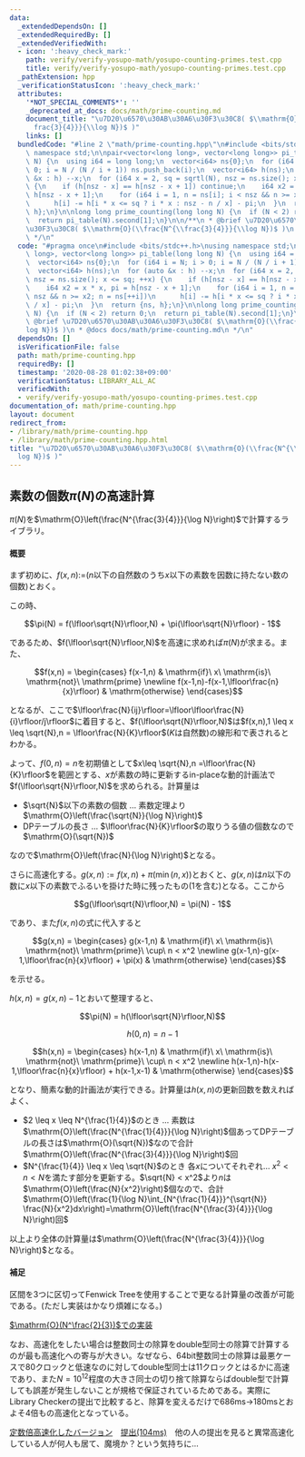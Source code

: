 ```yaml
---
data:
  _extendedDependsOn: []
  _extendedRequiredBy: []
  _extendedVerifiedWith:
  - icon: ':heavy_check_mark:'
    path: verify/verify-yosupo-math/yosupo-counting-primes.test.cpp
    title: verify/verify-yosupo-math/yosupo-counting-primes.test.cpp
  _pathExtension: hpp
  _verificationStatusIcon: ':heavy_check_mark:'
  attributes:
    '*NOT_SPECIAL_COMMENTS*': ''
    _deprecated_at_docs: docs/math/prime-counting.md
    document_title: "\u7D20\u6570\u30AB\u30A6\u30F3\u30C8( $\\mathrm{O}(\\frac{N^{\\\
      frac{3}{4}}}{\\log N})$ )"
    links: []
  bundledCode: "#line 2 \"math/prime-counting.hpp\"\n#include <bits/stdc++.h>\nusing\
    \ namespace std;\n\npair<vector<long long>, vector<long long>> pi_table(long long\
    \ N) {\n  using i64 = long long;\n  vector<i64> ns{0};\n  for (i64 i = N; i >\
    \ 0; i = N / (N / i + 1)) ns.push_back(i);\n  vector<i64> h(ns);\n  for (auto\
    \ &x : h) --x;\n  for (i64 x = 2, sq = sqrtl(N), nsz = ns.size(); x <= sq; ++x)\
    \ {\n    if (h[nsz - x] == h[nsz - x + 1]) continue;\n    i64 x2 = x * x, pi =\
    \ h[nsz - x + 1];\n    for (i64 i = 1, n = ns[i]; i < nsz && n >= x2; n = ns[++i])\n\
    \      h[i] -= h[i * x <= sq ? i * x : nsz - n / x] - pi;\n  }\n  return {ns,\
    \ h};\n}\n\nlong long prime_counting(long long N) {\n  if (N < 2) return 0;\n\
    \  return pi_table(N).second[1];\n}\n\n/**\n * @brief \u7D20\u6570\u30AB\u30A6\
    \u30F3\u30C8( $\\mathrm{O}(\\frac{N^{\\frac{3}{4}}}{\\log N})$ )\n * @docs docs/math/prime-counting.md\n\
    \ */\n"
  code: "#pragma once\n#include <bits/stdc++.h>\nusing namespace std;\n\npair<vector<long\
    \ long>, vector<long long>> pi_table(long long N) {\n  using i64 = long long;\n\
    \  vector<i64> ns{0};\n  for (i64 i = N; i > 0; i = N / (N / i + 1)) ns.push_back(i);\n\
    \  vector<i64> h(ns);\n  for (auto &x : h) --x;\n  for (i64 x = 2, sq = sqrtl(N),\
    \ nsz = ns.size(); x <= sq; ++x) {\n    if (h[nsz - x] == h[nsz - x + 1]) continue;\n\
    \    i64 x2 = x * x, pi = h[nsz - x + 1];\n    for (i64 i = 1, n = ns[i]; i <\
    \ nsz && n >= x2; n = ns[++i])\n      h[i] -= h[i * x <= sq ? i * x : nsz - n\
    \ / x] - pi;\n  }\n  return {ns, h};\n}\n\nlong long prime_counting(long long\
    \ N) {\n  if (N < 2) return 0;\n  return pi_table(N).second[1];\n}\n\n/**\n *\
    \ @brief \u7D20\u6570\u30AB\u30A6\u30F3\u30C8( $\\mathrm{O}(\\frac{N^{\\frac{3}{4}}}{\\\
    log N})$ )\n * @docs docs/math/prime-counting.md\n */\n"
  dependsOn: []
  isVerificationFile: false
  path: math/prime-counting.hpp
  requiredBy: []
  timestamp: '2020-08-28 01:02:38+09:00'
  verificationStatus: LIBRARY_ALL_AC
  verifiedWith:
  - verify/verify-yosupo-math/yosupo-counting-primes.test.cpp
documentation_of: math/prime-counting.hpp
layout: document
redirect_from:
- /library/math/prime-counting.hpp
- /library/math/prime-counting.hpp.html
title: "\u7D20\u6570\u30AB\u30A6\u30F3\u30C8( $\\mathrm{O}(\\frac{N^{\\frac{3}{4}}}{\\\
  log N})$ )"
---
```

## 素数の個数$\pi(N)$の高速計算

$\pi(N)$を$\mathrm{O}\left(\frac{N^{\frac{3}{4}}}{\log N}\right)$で計算するライブラリ。

#### 概要

まず初めに、$f(x,n):=$($n$以下の自然数のうち$x$以下の素数を因数に持たない数の個数)とおく。

この時、

$$\pi(N) = f(\lfloor\sqrt{N}\rfloor,N) + \pi(\lfloor\sqrt{N}\rfloor) - 1$$

であるため、$f(\lfloor\sqrt{N}\rfloor,N)$を高速に求めれば$\pi(N)$が求まる。また、

$$f(x,n) = \begin{cases} f(x-1,n) & \mathrm{if}\ x\ \mathrm{is}\ \mathrm{not}\  \mathrm{prime} \newline f(x-1,n)-f(x-1,\lfloor\frac{n}{x}\rfloor) & \mathrm{otherwise} \end{cases}$$

となるが、ここで$\lfloor\frac{N}{ij}\rfloor=\lfloor\lfloor\frac{N}{i}\rfloor/j\rfloor$に着目すると、$f(\lfloor\sqrt{N}\rfloor,N)$は$f(x,n),1 \leq x \leq \sqrt{N},n = \lfloor\frac{N}{K}\rfloor$($K$は自然数)の線形和で表されるとわかる。

よって、$f(0,n)=n$を初期値として$x\leq \sqrt{N},n =\lfloor\frac{N}{K}\rfloor$を範囲とする、$x$が素数の時に更新するin-placeな動的計画法で$f(\lfloor\sqrt{N}\rfloor,N)$を求められる。計算量は
- $\sqrt{N}$以下の素数の個数 $\ldots$ 素数定理より$\mathrm{O}\left(\frac{\sqrt{N}}{\log N}\right)$
- DPテーブルの長さ $\ldots$ $\lfloor\frac{N}{K}\rfloor$の取りうる値の個数なので$\mathrm{O}(\sqrt{N})$

なので$\mathrm{O}\left(\frac{N}{\log N}\right)$となる。

さらに高速化する。$g(x,n) :=f(x,n) + \pi(\min(n,x))$とおくと、$g(x,n)$は$n$以下の数に$x$以下の素数でふるいを掛けた時に残ったもの($1$を含む)となる。ここから

$$g(\lfloor\sqrt{N}\rfloor,N) = \pi(N) - 1$$

であり、また$f(x,n)$の式に代入すると

$$g(x,n) = \begin{cases} g(x-1,n) & \mathrm{if}\ x\ \mathrm{is}\ \mathrm{not}\  \mathrm{prime}\ \cup\ n < x^2 \newline g(x-1,n)-g(x-1,\lfloor\frac{n}{x}\rfloor) + \pi(x) & \mathrm{otherwise} \end{cases}$$

を示せる。

$h(x,n) = g(x,n)-1$とおいて整理すると、

$$\pi(N) = h(\lfloor\sqrt{N}\rfloor,N)$$

$$h(0,n) = n - 1$$

$$h(x,n) = \begin{cases} h(x-1,n) & \mathrm{if}\ x\ \mathrm{is}\ \mathrm{not}\  \mathrm{prime}\ \cup\ n < x^2 \newline h(x-1,n)-h(x-1,\lfloor\frac{n}{x}\rfloor) + h(x-1,x-1) & \mathrm{otherwise} \end{cases}$$

となり、簡素な動的計画法が実行できる。計算量は$h(x,n)$の更新回数を数えればよく、

- $2 \leq x \leq N^{\frac{1}{4}}$のとき $\ldots$ 素数は$\mathrm{O}\left(\frac{N^{\frac{1}{4}}}{\log N}\right)$個あってDPテーブルの長さは$\mathrm{O}(\sqrt{N})$なので合計$\mathrm{O}\left(\frac{N^{\frac{3}{4}}}{\log N}\right)$回
- $N^{\frac{1}{4}} \leq x \leq \sqrt{N}$のとき 各$x$についてそれぞれ$\ldots$ $x^2< n < N$を満たす部分を更新する。$\sqrt{N} < x^2$より$n$は$\mathrm{O}\left(\frac{N}{x^2}\right)$個なので、合計$\mathrm{O}\left(\frac{1}{\log N}\int_{N^{\frac{1}{4}}}^{\sqrt{N}} \frac{N}{x^2}dx\right)=\mathrm{O}\left(\frac{N^{\frac{3}{4}}}{\log N}\right)回$

以上より全体の計算量は$\mathrm{O}\left(\frac{N^{\frac{3}{4}}}{\log N}\right)$となる。

#### 補足

区間を3つに区切ってFenwick Treeを使用することで更なる計算量の改善が可能である。(ただし実装はかなり煩雑になる。)

[$\mathrm{O}(N^\frac{2}{3})$での実装](https://nyaannyaan.github.io/library/library/math/prime-counting-o2d3.hpp.html)

なお、高速化をしたい場合は整数同士の除算をdouble型同士の除算で計算するのが最も高速化への寄与が大きい。なぜなら、64bit整数同士の除算は最悪ケースで80クロックと低速なのに対してdouble型同士は11クロックとはるかに高速であり、また$N=10^{12}$程度の大きさ同士の切り捨て除算ならばdouble型で計算しても誤差が発生しないことが規格で保証されているためである。実際にLibrary Checkerの提出で比較すると、除算を変えるだけで686ms→180msとおよそ4倍もの高速化となっている。

[定数倍高速化したバージョン](https://nyaannyaan.github.io/library/math/prime-counting-faster.hpp)　[提出(104ms)](https://judge.yosupo.jp/submission/19375)　他の人の提出を見ると異常高速化している人が何人も居て、魔境か？という気持ちに…
